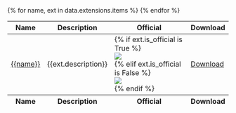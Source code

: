 <table role="grid">
  <thead>
    <tr>
      <th scope="col">Name</th>
      <th scope="col">Description</th>
      <th scope="col">Official</th>
      <th scope="col">Download</th>
    </tr>
  </thead>
  <tbody>
  {% for name, ext in data.extensions.items %}
    <tr>
      <td scope="row"><a href="{{ext.doc_url}}">{{name}}<a></td>
      <td scope="row">{{ext.description}}</td>
      <td scope="row">
      {% if ext.is_official is True %}
        <div class="pos">
            <img src="{% static 'svg/check.svg' %}">
        </div>
        {% elif ext.is_official is False %}
        <div class="neg">
            <img src="{% static 'svg/x.svg' %}">
        </div>
        {% endif %}
      </td>
      <td scope="row">
         <a href="{{ext.download_url}}" role="button" class="outline">Download</a>
      </td>
    </tr>
  {% endfor %}
  </tbody>
  <tfoot>
    <tr>
      <th scope="col">Name</th>
      <th scope="col">Description</th>
      <th scope="col">Official</th>
      <th scope="col">Download</th>
    </tr>
  </tfoot>
</table>
